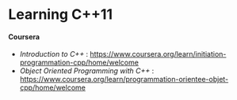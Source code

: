 # Learning C++11

#### Coursera

- *Introduction to C++* : https://www.coursera.org/learn/initiation-programmation-cpp/home/welcome
- *Object Oriented Programming with C++* : https://www.coursera.org/learn/programmation-orientee-objet-cpp/home/welcome
